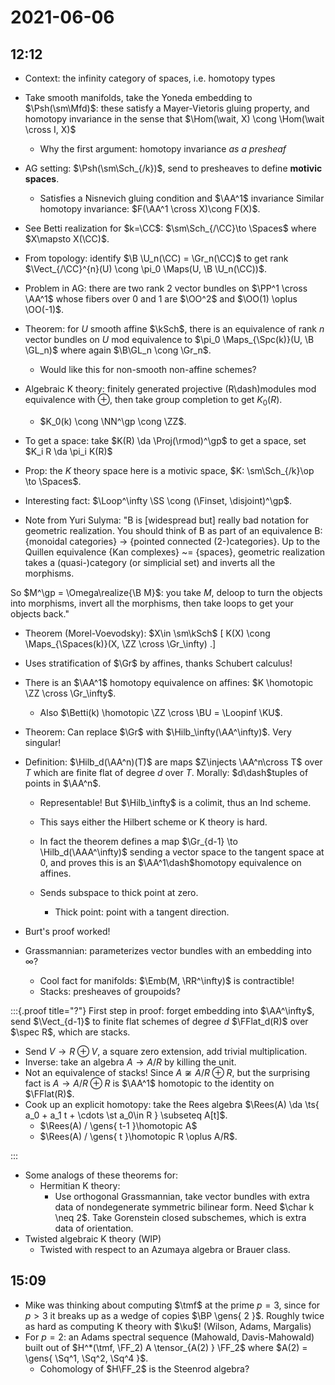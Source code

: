 # 2021-06-06

## 12:12

- Context: the infinity category of spaces, i.e. homotopy types
- Take smooth manifolds, take the Yoneda embedding to $\Psh(\sm\Mfd)$: these satisfy a Mayer-Vietoris gluing property, and homotopy invariance in the sense that $\Hom(\wait, X) \cong \Hom(\wait \cross I, X)$
  - Why the first argument: homotopy invariance *as a presheaf*

- AG setting: $\Psh(\sm\Sch_{/k})$, send to presheaves to define **motivic spaces**.
  - Satisfies a Nisnevich gluing condition and $\AA^1$ invariance
  Similar homotopy invariance: $F(\AA^1 \cross X)\cong F(X)$.

- See Betti realization for $k=\CC$: $\sm\Sch_{/\CC}\to \Spaces$ where $X\mapsto X(\CC)$.

- From topology: identify $\B \U_n(\CC) = \Gr_n(\CC)$ to get rank $\Vect_{/\CC}^{n}(U) \cong \pi_0 \Maps(U, \B \U_n(\CC))$.


- Problem in AG: there are two rank 2 vector bundles on $\PP^1 \cross \AA^1$ whose fibers over 0 and 1 are $\OO^2$ and $\OO(1) \oplus \OO(-1)$.

- Theorem: for $U$ smooth affine $\kSch$, there is an equivalence of rank $n$ vector bundles on $U$ mod equivalence to $\pi_0 \Maps_{\Spc(k)}(U, \B \GL_n)$ where again $\B\GL_n \cong \Gr_n$.
  - Would like this for non-smooth non-affine schemes?

- Algebraic K theory: finitely generated projective \(R\dash\)modules mod equivalence with $\oplus$, then take group completion to get $K_0(R)$.
  - $K_0(k) \cong \NN^\gp \cong \ZZ$.
- To get a space: take $K(R) \da \Proj(\rmod)^\gp$ to get a space, set $K_i R \da \pi_i K(R)$

- Prop: the $K$ theory space here is a motivic space, $K: \sm\Sch_{/k}\op \to \Spaces$.

- Interesting fact: $\Loop^\infty \SS \cong (\Finset, \disjoint)^\gp$.


- Note from Yuri Sulyma:
"B is [widespread but] really bad notation for geometric realization. You should think of B as part of an equivalence B: {monoidal categories} -> {pointed connected (2-)categories}. Up to the Quillen equivalence {Kan complexes} ~= {spaces}, geometric realization takes a (quasi-)category (or simplicial set) and inverts all the morphisms.

So $M^\gp = \Omega\realize{\B M}$: you take $M$, deloop to turn the objects into morphisms, invert all the morphisms, then take loops to get your objects back."


- Theorem (Morel-Voevodsky): $X\in \sm\kSch$
\[
K(X) \cong \Maps_{\Spaces(k)}(X, \ZZ \cross \Gr_\infty)
.\]

- Uses stratification of $\Gr$ by affines, thanks Schubert calculus!

- There is an $\AA^1$ homotopy equivalence on affines: $K \homotopic \ZZ \cross \Gr_\infty$.
  - Also $\Betti(k) \homotopic \ZZ \cross \BU = \Loopinf \KU$.

- Theorem: Can replace $\Gr$ with $\Hilb_\infty(\AA^\infty)$.
Very singular!

- Definition: $\Hilb_d(\AA^n)(T)$ are maps $Z\injects \AA^n\cross T$ over $T$ which are finite flat of degree $d$ over $T$.
  Morally: $d\dash$tuples of points in $\AA^n$.
  - Representable! But $\Hilb_\infty$ is a colimit, thus an Ind scheme.
  - This says either the Hilbert scheme or K theory is hard.

  - In fact the theorem defines a map $\Gr_{d-1} \to \Hilb_d(\AAA^\infty)$ sending a vector space to the tangent space at 0, and proves this is an $\AA^1\dash$homotopy equivalence on affines.
  - Sends subspace to thick point at zero.
    - Thick point: point with a tangent direction.

- Burt's proof worked!

- Grassmannian: parameterizes vector bundles with an embedding into $\infty$?
  - Cool fact for manifolds: $\Emb(M, \RR^\infty)$ is contractible!
  - Stacks: presheaves of groupoids?


:::{.proof title="?"}
First step in proof: forget embedding into $\AA^\infty$, send $\Vect_{d-1}$ to finite flat schemes of degree $d$ $\FFlat_d(R)$ over $\spec R$, which are stacks.
  - Send $V\to R \oplus V$, a square zero extension, add trivial multiplication.
  - Inverse: take an algebra $A\to A/R$ by killing the unit.
- Not an equivalence of stacks! Since $A\not\cong A/R \oplus R$, but the surprising fact is $A\to A/R \oplus R$ is $\AA^1$ homotopic to the identity on $\FFlat(R)$.
- Cook up an explicit homotopy: take the Rees algebra $\Rees(A) \da \ts{ a_0 + a_1 t + \cdots \st a_0\in R } \subseteq A[t]$.
  - $\Rees(A) / \gens{ t-1 }\homotopic A$
  - $\Rees(A) / \gens{ t }\homotopic R \oplus A/R$. 

:::

- Some analogs of these theorems for:
  - Hermitian K theory: 
    - Use orthogonal Grassmannian, take vector bundles with extra data of nondegenerate symmetric bilinear form.
    Need $\char k \neq 2$.
    Take Gorenstein closed subschemes, which is extra data of orientation.
- Twisted algebraic K theory (WIP)
  - Twisted with respect to an Azumaya algebra or Brauer class.


## 15:09

- Mike was thinking about computing $\tmf$ at the prime $p=3$, since for $p>3$ it breaks up as a wedge of copies $\BP \gens{ 2 }$. 
  Roughly twice as hard as computing K theory with $\ku$! (Wilson, Adams, Margalis)
- For $p=2$: an Adams spectral sequence (Mahowald, Davis-Mahowald) built out of $H^*(\tmf, \FF_2) A \tensor_{A(2) } \FF_2$ where $A(2) = \gens{ \Sq^1, \Sq^2, \Sq^4 }$. 
  - Cohomology of $H\FF_2$ is the Steenrod algebra?


